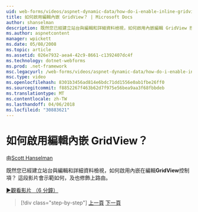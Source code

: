 ```yaml
---
uid: web-forms/videos/aspnet-dynamic-data/how-do-i-enable-inline-gridview-editing
title: 如何啟用編輯內嵌 GridView？ | Microsoft Docs
author: shanselman
description: 既然您已經建立站台與編輯和詳細資料檢視，如何啟用內嵌編輯 GridView 控制項中？ 這段影片會示範如何，及也 touc...
ms.author: aspnetcontent
manager: wpickett
ms.date: 05/08/2008
ms.topic: article
ms.assetid: 026e7932-aea4-42c9-8661-c1392407dc4f
ms.technology: dotnet-webforms
ms.prod: .net-framework
msc.legacyurl: /web-forms/videos/aspnet-dynamic-data/how-do-i-enable-inline-gridview-editing
msc.type: video
ms.openlocfilehash: 8301b3456ad814e6bdc71dd1556e0ab1fbe26ff0
ms.sourcegitcommit: f8852267f463b62d7f975e56bea9aa3f68fbbdeb
ms.translationtype: MT
ms.contentlocale: zh-TW
ms.lasthandoff: 04/06/2018
ms.locfileid: "30883621"
---
```

<a name="how-do-i-enable-inline-gridview-editing"></a>如何啟用編輯內嵌 GridView？
====================
由[Scott Hanselman](https://github.com/shanselman)

既然您已經建立站台與編輯和詳細資料檢視，如何啟用內嵌在編輯**GridView**控制項？ 這段影片會示範如何，及也修飾上路由。

[&#9654;觀看影片 （6 分鐘）](https://channel9.msdn.com/Blogs/ASP-NET-Site-Videos/how-do-i-enable-inline-gridview-editing)

> [!div class="step-by-step"]
> [上一頁](your-first-scaffold-and-what-is-dynamic-data.md)
> [下一頁](how-do-i-change-how-my-fields-render.md)
